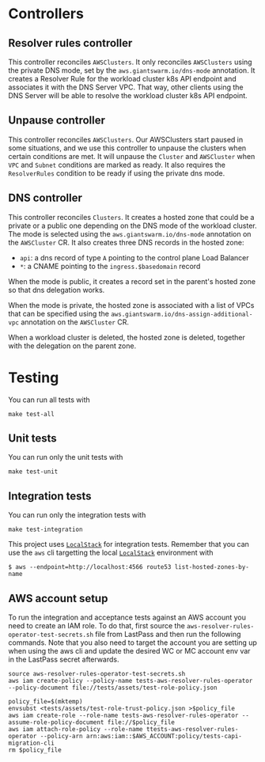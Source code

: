 # Controllers

## Resolver rules controller

This controller reconciles `AWSClusters`. It only reconciles `AWSClusters` using the private DNS mode, set by the `aws.giantswarm.io/dns-mode` annotation.
It creates a Resolver Rule for the workload cluster k8s API endpoint and associates it with the DNS Server VPC.
That way, other clients using the DNS Server will be able to resolve the workload cluster k8s API endpoint.

## Unpause controller

This controller reconciles `AWSClusters`. Our AWSClusters start paused in some situations, and we use this controller to unpause the clusters when certain conditions are met.
It will unpause the `Cluster` and `AWSCluster` when `VPC` and `Subnet` conditions are marked as ready.
It also requires the `ResolverRules` condition to be ready if using the private dns mode.

## DNS controller

This controller reconciles `Clusters`. It creates a hosted zone that could be a private or a public one depending on the DNS mode of the workload cluster.
The mode is selected using the `aws.giantswarm.io/dns-mode` annotation on the `AWSCluster` CR. It also creates three DNS records in the hosted zone:

- `api`: a dns record of type `A` pointing to the control plane Load Balancer
- `*`: a CNAME pointing to the `ingress.$basedomain` record

When the mode is public, it creates a record set in the parent's hosted zone so that dns delegation works.

When the mode is private, the hosted zone is associated with a list of VPCs that can be specified using the `aws.giantswarm.io/dns-assign-additional-vpc` annotation
on the `AWSCluster` CR.

When a workload cluster is deleted, the hosted zone is deleted, together with the delegation on the parent zone.

# Testing

You can run all tests with

```
make test-all
```

## Unit tests

You can run only the unit tests with

```
make test-unit
```

## Integration tests

You can run only the integration tests with

```
make test-integration
```

This project uses [`LocalStack`](https://github.com/localstack/localstack) for integration tests. Remember that you can use the `aws` cli targetting the local [`LocalStack`](https://github.com/localstack/localstack) environment with
```
$ aws --endpoint=http://localhost:4566 route53 list-hosted-zones-by-name
```

## AWS account setup

To run the integration and acceptance tests against an AWS account you need to create an IAM role. To do that, first source the `aws-resolver-rules-operator-test-secrets.sh` file from LastPass and then run the following commands. Note that you also need to target the account you are setting up when using the aws cli and update the desired WC or MC account env var in the LastPass secret afterwards.

```shell
source aws-resolver-rules-operator-test-secrets.sh
aws iam create-policy --policy-name tests-aws-resolver-rules-operator --policy-document file://tests/assets/test-role-policy.json

policy_file=$(mktemp)
envsubst <tests/assets/test-role-trust-policy.json >$policy_file
aws iam create-role --role-name tests-aws-resolver-rules-operator --assume-role-policy-document file://$policy_file
aws iam attach-role-policy --role-name ttests-aws-resolver-rules-operator --policy-arn arn:aws:iam::$AWS_ACCOUNT:policy/tests-capi-migration-cli
rm $policy_file
```
